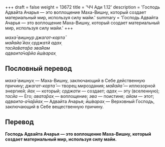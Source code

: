 +++
draft = false
weight = 13672
title = 'ЧЧ Ади 1.12'
description = 'Господь Адвайта Ачарья — это воплощение Маха-Вишну, который создает материальный мир, используя силу майи.'
summary = 'Господь Адвайта Ачарья — это воплощение Маха-Вишну, который создает материальный мир, используя силу майи.'
+++

_маха̄-вишн̣ур джагат-карта̄  
ма̄йайа̄ йах̣ ср̣джатй адах̣  
тасйа̄вата̄ра эва̄йам  
адваита̄ча̄рйа ӣш́варах̣_

## Пословный перевод

_маха̄_\-_вишн̣ух̣_ — Маха-Вишну, заключающий в Себе действенную причину; _джагат_\-_карта̄_ — творец мироздания; _ма̄йайа̄_ — иллюзорной энергией; _йах̣_ — который; _ср̣джати_ — создает; _адах̣_ — эту (вселенную); _тасйа_ — Его; _авата̄рах̣_ — воплощение; _эва_ — поистине; _айам_ — этот; _адваита_\-_а̄ча̄рйах̣_ — Адвайта Ачарья; _ӣш́варах̣_ — Верховный Господь, заключающий в Себе вещественную причину.

## Перевод

**Господь Адвайта Ачарья — это воплощение Маха-Вишну, который создает материальный мир, используя силу майи.**
